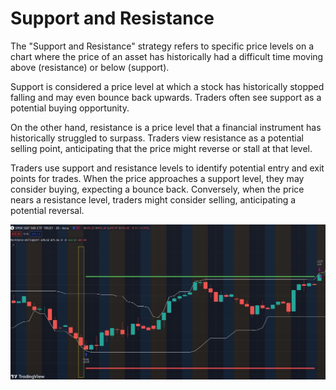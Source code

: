 # Support and Resistance

The "Support and Resistance" strategy refers to specific price levels on a chart where the price of an asset has historically had a difficult time moving above (resistance) or below (support).

Support is considered a price level at which a stock has historically stopped falling and may even bounce back upwards. Traders often see support as a potential buying opportunity.

On the other hand, resistance is a price level that a financial instrument has historically struggled to surpass. Traders view resistance as a potential selling point, anticipating that the price might reverse or stall at that level.

Traders use support and resistance levels to identify potential entry and exit points for trades. When the price approaches a support level, they may consider buying, expecting a bounce back. Conversely, when the price nears a resistance level, traders might consider selling, anticipating a potential reversal.

![Example](supportresistance.JPG)
